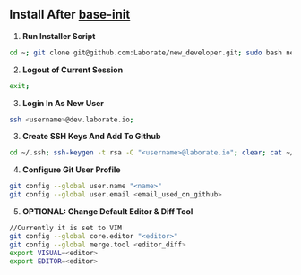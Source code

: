 Install After [base-init](https://github.com/Laborate/base-init)
-----------------------------------------------------------------
1. **Run Installer Script**
```bash
cd ~; git clone git@github.com:Laborate/new_developer.git; sudo bash new_developer/init.sh;
```

2. **Logout of Current Session**
```bash
exit;
```

3. **Login In As New User**
```bash
ssh <username>@dev.laborate.io;
```

3. **Create SSH Keys And Add To Github**
```bash
cd ~/.ssh; ssh-keygen -t rsa -C "<username>@laborate.io"; clear; cat ~/.ssh/id_rsa.pub;
```

4. **Configure Git User Profile**
```bash
git config --global user.name "<name>"
git config --global user.email <email_used_on_github>
```

5. **OPTIONAL: Change Default Editor & Diff Tool**
```bash
//Currently it is set to VIM
git config --global core.editor "<editor>"
git config --global merge.tool <editor_diff>
export VISUAL=<editor>
export EDITOR=<editor>
```
